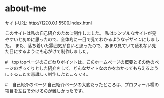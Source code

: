 # about-me
サイトURL: http://127.0.0.1:5500/index.html

このサイトは私の自己紹介のために制作しました。
私はシンプルなサイトが見やすいと初めに思ったので、全体的に一目で見てわかるようなデザインにしました。
また、落ち着いた雰囲気が良いと思ったので、あまり見ていて疲れない見た目にするようにも心がけて制作しました。

#　top
topページのこだわりポイントは、このホームページの概要とその他のページのざっくりとした紹介をして、どんなサイトなのかをわかってもらえるようにすることを意識して制作したところです。

#　自己紹介のページ
自己紹介ページの大変だったところは、プロフィール欄の項目を左右で分けるのが難しかったです。
